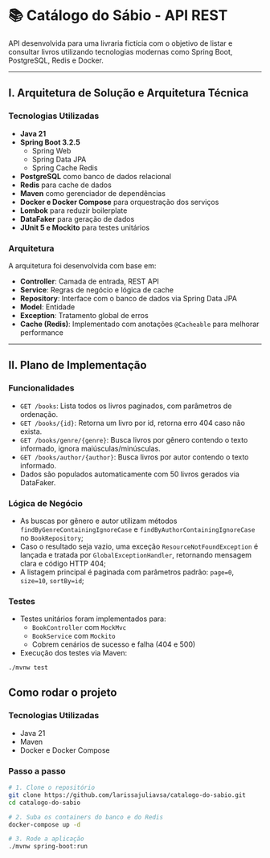# 📚 Catálogo do Sábio - API REST

API desenvolvida para uma livraria fictícia com o objetivo de listar e consultar livros utilizando tecnologias modernas como Spring Boot, PostgreSQL, Redis e Docker.

---

## I. Arquitetura de Solução e Arquitetura Técnica

### Tecnologias Utilizadas

- **Java 21**
- **Spring Boot 3.2.5**
    - Spring Web
    - Spring Data JPA
    - Spring Cache Redis
- **PostgreSQL** como banco de dados relacional
- **Redis** para cache de dados
- **Maven** como gerenciador de dependências
- **Docker e Docker Compose** para orquestração dos serviços
- **Lombok** para reduzir boilerplate
- **DataFaker** para geração de dados
- **JUnit 5 e Mockito** para testes unitários

### Arquitetura

A arquitetura foi desenvolvida com base em:

- **Controller**: Camada de entrada, REST API
- **Service**: Regras de negócio e lógica de cache
- **Repository**: Interface com o banco de dados via Spring Data JPA
- **Model**: Entidade
- **Exception**: Tratamento global de erros
- **Cache (Redis)**: Implementado com anotações `@Cacheable` para melhorar performance

---

## II. Plano de Implementação

### Funcionalidades

- `GET /books`: Lista todos os livros paginados, com parâmetros de ordenação.
- `GET /books/{id}`: Retorna um livro por id, retorna erro 404 caso não exista.
- `GET /books/genre/{genre}`: Busca livros por gênero contendo o texto informado, ignora maiúsculas/minúsculas.
- `GET /books/author/{author}`: Busca livros por autor contendo o texto informado.
- Dados são populados automaticamente com 50 livros gerados via DataFaker.

### Lógica de Negócio

- As buscas por gênero e autor utilizam métodos `findByGenreContainingIgnoreCase` e `findByAuthorContainingIgnoreCase` no `BookRepository`;
- Caso o resultado seja vazio, uma exceção `ResourceNotFoundException` é lançada e tratada por `GlobalExceptionHandler`, retornando mensagem clara e código HTTP 404;
- A listagem principal é paginada com parâmetros padrão: `page=0`, `size=10`, `sortBy=id`;

### Testes

- Testes unitários foram implementados para:
    - `BookController` com `MockMvc`
    - `BookService` com `Mockito`
    - Cobrem cenários de sucesso e falha (404 e 500)
- Execução dos testes via Maven:

```bash
./mvnw test
```

## Como rodar o projeto

### Tecnologias Utilizadas
- Java 21
- Maven
- Docker e Docker Compose

### Passo a passo

```bash
# 1. Clone o repositório
git clone https://github.com/larissajuliavsa/catalogo-do-sabio.git
cd catalogo-do-sabio

# 2. Suba os containers do banco e do Redis
docker-compose up -d

# 3. Rode a aplicação
./mvnw spring-boot:run
```
